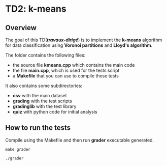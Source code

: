 # TD2: k-means

## Overview

The goal of this TD(***travaux-dirigé***) is to implement the **k-means** algorithm for data classification using **Voronoi partitions** and **Lloyd's algorithm**.

The folder contains the following files:

- the source file **kmeans.cpp** which contains the main code
- the file **main.cpp**, which is used for the tests script
- a **Makefile** that you can use to compile these tests

It also contains some subdirectories:

- **csv** with the main dataset
- **grading** with the test scripts
- **gradinglib** with the test library
- **quiz** with python code for initial analysis

## How to run the tests

Compile using the Makefile and then run **grader** executable generated.

`make grader`

`./grader`

